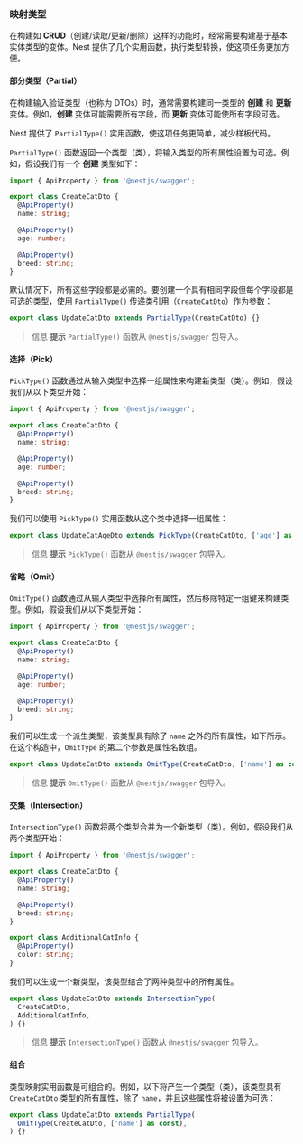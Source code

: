 ### 映射类型

在构建如 **CRUD**（创建/读取/更新/删除）这样的功能时，经常需要构建基于基本实体类型的变体。Nest 提供了几个实用函数，执行类型转换，使这项任务更加方便。

#### 部分类型（Partial）

在构建输入验证类型（也称为 DTOs）时，通常需要构建同一类型的 **创建** 和 **更新** 变体。例如，**创建** 变体可能需要所有字段，而 **更新** 变体可能使所有字段可选。

Nest 提供了 `PartialType()` 实用函数，使这项任务更简单，减少样板代码。

`PartialType()` 函数返回一个类型（类），将输入类型的所有属性设置为可选。例如，假设我们有一个 **创建** 类型如下：

```typescript
import { ApiProperty } from '@nestjs/swagger';

export class CreateCatDto {
  @ApiProperty()
  name: string;

  @ApiProperty()
  age: number;

  @ApiProperty()
  breed: string;
}
```

默认情况下，所有这些字段都是必需的。要创建一个具有相同字段但每个字段都是可选的类型，使用 `PartialType()` 传递类引用（`CreateCatDto`）作为参数：

```typescript
export class UpdateCatDto extends PartialType(CreateCatDto) {}
```

> 信息 **提示** `PartialType()` 函数从 `@nestjs/swagger` 包导入。

#### 选择（Pick）

`PickType()` 函数通过从输入类型中选择一组属性来构建新类型（类）。例如，假设我们从以下类型开始：

```typescript
import { ApiProperty } from '@nestjs/swagger';

export class CreateCatDto {
  @ApiProperty()
  name: string;

  @ApiProperty()
  age: number;

  @ApiProperty()
  breed: string;
}
```

我们可以使用 `PickType()` 实用函数从这个类中选择一组属性：

```typescript
export class UpdateCatAgeDto extends PickType(CreateCatDto, ['age'] as const) {}
```

> 信息 **提示** `PickType()` 函数从 `@nestjs/swagger` 包导入。

#### 省略（Omit）

`OmitType()` 函数通过从输入类型中选择所有属性，然后移除特定一组键来构建类型。例如，假设我们从以下类型开始：

```typescript
import { ApiProperty } from '@nestjs/swagger';

export class CreateCatDto {
  @ApiProperty()
  name: string;

  @ApiProperty()
  age: number;

  @ApiProperty()
  breed: string;
}
```

我们可以生成一个派生类型，该类型具有除了 `name` 之外的所有属性，如下所示。在这个构造中，`OmitType` 的第二个参数是属性名数组。

```typescript
export class UpdateCatDto extends OmitType(CreateCatDto, ['name'] as const) {}
```

> 信息 **提示** `OmitType()` 函数从 `@nestjs/swagger` 包导入。

#### 交集（Intersection）

`IntersectionType()` 函数将两个类型合并为一个新类型（类）。例如，假设我们从两个类型开始：

```typescript
import { ApiProperty } from '@nestjs/swagger';

export class CreateCatDto {
  @ApiProperty()
  name: string;

  @ApiProperty()
  breed: string;
}

export class AdditionalCatInfo {
  @ApiProperty()
  color: string;
}
```

我们可以生成一个新类型，该类型结合了两种类型中的所有属性。

```typescript
export class UpdateCatDto extends IntersectionType(
  CreateCatDto,
  AdditionalCatInfo,
) {}
```

> 信息 **提示** `IntersectionType()` 函数从 `@nestjs/swagger` 包导入。

#### 组合

类型映射实用函数是可组合的。例如，以下将产生一个类型（类），该类型具有 `CreateCatDto` 类型的所有属性，除了 `name`，并且这些属性将被设置为可选：

```typescript
export class UpdateCatDto extends PartialType(
  OmitType(CreateCatDto, ['name'] as const),
) {}
```